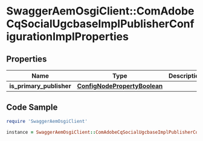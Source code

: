 # SwaggerAemOsgiClient::ComAdobeCqSocialUgcbaseImplPublisherConfigurationImplProperties

## Properties

Name | Type | Description | Notes
------------ | ------------- | ------------- | -------------
**is_primary_publisher** | [**ConfigNodePropertyBoolean**](ConfigNodePropertyBoolean.md) |  | [optional] 

## Code Sample

```ruby
require 'SwaggerAemOsgiClient'

instance = SwaggerAemOsgiClient::ComAdobeCqSocialUgcbaseImplPublisherConfigurationImplProperties.new(is_primary_publisher: null)
```


